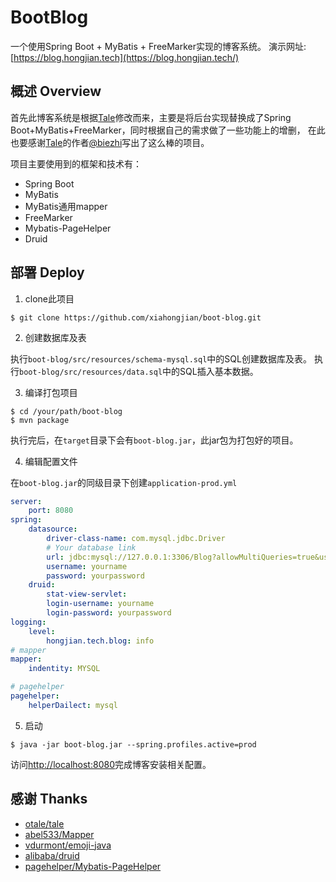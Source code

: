 # BootBlog


一个使用Spring Boot + MyBatis + FreeMarker实现的博客系统。
演示网址: [https://blog.hongjian.tech](https://blog.hongjian.tech/)


## 概述 Overview

首先此博客系统是根据[Tale](https://github.com/otale/tale)修改而来，主要是将后台实现替换成了Spring Boot+MyBatis+FreeMarker，同时根据自己的需求做了一些功能上的增删，
在此也要感谢[Tale](https://github.com/otale/tale)的作者[@biezhi](https://github.com/biezhi)写出了这么棒的项目。

项目主要使用到的框架和技术有：

* Spring Boot
* MyBatis
* MyBatis通用mapper
* FreeMarker
* Mybatis-PageHelper
* Druid


## 部署 Deploy

1. clone此项目

```
$ git clone https://github.com/xiahongjian/boot-blog.git
```

2. 创建数据库及表

执行`boot-blog/src/resources/schema-mysql.sql`中的SQL创建数据库及表。
执行`boot-blog/src/resources/data.sql`中的SQL插入基本数据。

3. 编译打包项目

```
$ cd /your/path/boot-blog
$ mvn package
```
执行完后，在`target`目录下会有`boot-blog.jar`，此jar包为打包好的项目。

4. 编辑配置文件

在`boot-blog.jar`的同级目录下创建`application-prod.yml`

```yaml
server:
    port: 8080
spring:
    datasource:
        driver-class-name: com.mysql.jdbc.Driver
        # Your database link
        url: jdbc:mysql://127.0.0.1:3306/Blog?allowMultiQueries=true&useUnicode=true&characterEncoding=UTF-8&useSSL=false
        username: yourname
        password: yourpassword
    druid:
        stat-view-servlet:
        login-username: yourname
        login-password: yourpassword
logging:
    level:
        hongjian.tech.blog: info
# mapper
mapper:
    indentity: MYSQL

# pagehelper
pagehelper:
    helperDailect: mysql
```

5. 启动

```
$ java -jar boot-blog.jar --spring.profiles.active=prod
```
访问[http://localhost:8080](http://localhost:8080)完成博客安装相关配置。

## 感谢 Thanks

* [otale/tale](https://github.com/otale/tale)
* [abel533/Mapper](https://github.com/abel533/Mapper)
* [vdurmont/emoji-java](https://github.com/vdurmont/emoji-java)
* [alibaba/druid](https://github.com/alibaba/druid)
* [pagehelper/Mybatis-PageHelper](https://github.com/pagehelper/Mybatis-PageHelper)